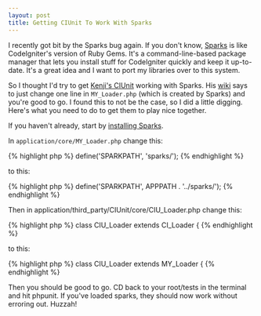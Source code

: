 ```yaml
---
layout: post
title: Getting CIUnit To Work With Sparks
---
```


I recently got bit by the Sparks bug again. If you don't know, [Sparks](http://getsparks.org) is like CodeIgniter's version of Ruby Gems. It's a command-line-based package manager that lets you install stuff for CodeIgniter quickly and keep it up-to-date. It's a great idea and I want to port my libraries over to this system.

So I thought I'd try to get [Kenji's CIUnit](https://bitbucket.org/kenjis/my-ciunit) working with Sparks. His [wiki](https://bitbucket.org/kenjis/my-ciunit/wiki/Home) says to just change one line in ```MY_Loader.php``` (which is created by Sparks) and you're good to go. I found this to not be the case, so I did a little digging. Here's what you need to do to get them to play nice together.

<!--more-->

If you haven't already, start by [installing Sparks](http://getsparks.org/).

In ```application/core/MY_Loader.php``` change this:

{% highlight php %}
    define('SPARKPATH', 'sparks/');
{% endhighlight %}

to this:

{% highlight php %}
    define('SPARKPATH', APPPATH . '../sparks/');
{% endhighlight %}

Then in application/third_party/CIUnit/core/CIU_Loader.php change this:

{% highlight php %}
    class CIU_Loader extends CI_Loader {
{% endhighlight %}

to this:

{% highlight php %}
    class CIU_Loader extends MY_Loader {
{% endhighlight %}

Then you should be good to go. CD back to your root/tests in the terminal and hit phpunit. If you've loaded sparks, they should now work without erroring out. Huzzah!
